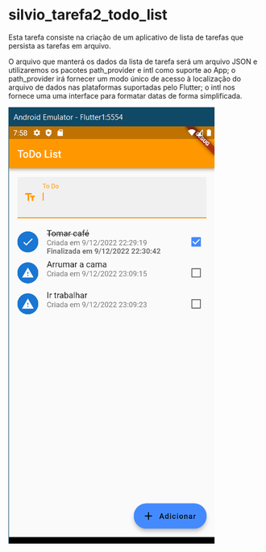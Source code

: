 # silvio_tarefa2_todo_list

Esta tarefa consiste na criação de um aplicativo de lista de tarefas que persista as tarefas em arquivo.

O arquivo que manterá os dados da lista de tarefa será um arquivo JSON e utilizaremos os pacotes path_provider e intl como suporte ao App; o path_provider irá fornecer um modo único de acesso à localização do arquivo de dados nas plataformas suportadas pelo Flutter; o intl nos fornece uma uma interface para formatar datas de forma simplificada. 

![This is an image](https://github.com/brfratucsi/images_projects/blob/master/fatec/silvio_tarefa2_print_app.png)   <br />  <br />
